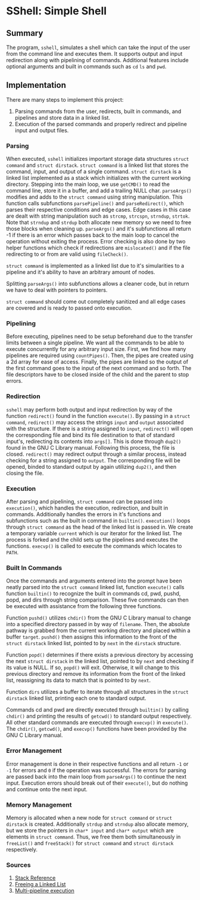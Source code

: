 # SShell: Simple Shell
## Summary
The program, `sshell`, simulates a shell which can take the input of the 
user from the command line and executes them. It supports output and input 
redirection along with pipelining of commands. Additional features include 
optional arguments and built in commands such as `cd` `ls` and `pwd`.

## Implementation
There are many steps to implement this project:

1. Parsing commands from the user, redirects, built in commands, and
   pipelines and store data in a linked list.
2. Execution of the parsed commands and properly redirect and pipeline
   input and output files.

### Parsing
When executed, `sshell` initializes important storage data structures
`struct command` and `struct dirstack`. `struct command` is a linked
list that stores the command, input, and output of a single command.
`struct dirstack` is a linked list implemented as a stack which 
initializes with the current working directory. Stepping into the 
main loop, we use `getCMD()` to read the command line, store it in 
a buffer, and add a trailing NULL char. `parseArgs()` modifies and adds
to the `struct command` using string manipulation. This function calls
subfunctions `parsePipeline()` and `parseRedirect()`, which parses their
respective conditions and edge cases. Edge cases in this case are dealt
with string manipulation such as `strcmp`, `strcspn`, `strndup`, `strtok`. 
Note that `strndup` and `strdup` both allocate new memory so we need to 
free those blocks when cleaning up. `parseArgs()` and it's subfunctions all 
return -1 if there is an error which passes back to the main loop to cancel 
the operation without exiting the process. Error checking is also done by 
two helper functions which check if redirections are `mislocated()` and if 
the file redirecting to or from are valid using `fileCheck()`.

`struct command` is implemented as a linked list due to it's simularities 
to a pipeline and it's ability to have an arbitrary amount of nodes.

Splitting `parseArgs()` into subfunctions allows a cleaner code, but in
return we have to deal with pointers to pointers.

`struct command` should come out completely sanitized and all edge cases 
are covered and is ready to passed onto execution.

### Pipelining
Before executing, pipelines need to be setup beforehand due to the 
transfer limits between a single pipeline. We want all the commands
to be able to execute concurrently for any arbitrary input size.
First, we find how many pipelines are required using `countPipes()`.
Then, the pipes are created using a 2d array for ease of access.
Finally, the pipes are linked so the output of the first command 
goes to the input of the next command and so forth. The file descriptors
have to be closed inside of the child and the parent to stop errors.

### Redirection
`sshell` may perform both output and input redirection by way of the 
function `redirect()` found in the function `execute()`. By passing in a 
`struct command`, `redirect()` may access the strings `input` and `output`
associated with the structure. If there is a string assigned to `input`,
`redirect()` will open the corresponding file and bind its file
destination to that of standard input's, redirecting its contents into
`args[]`. This is done through `dup2()` found in the GNU C Library
manual. Following this process, the file is closed. `redirect()` may
redirect output through a similar process, instead checking for a string
assigned to `output`. The corresponding file will be opened, binded to
standard output by again utilizing `dup2()`, and then closing the file.

### Execution
After parsing and pipelining, `struct command` can be passed 
into `execution()`, which handles the execution, redirection, 
and built in commands. Additionally handles the errors in it's functions
and subfunctions such as the built in command in `builtin()`. 
`execution()` loops through `struct command` as the head of the linked
list is passed in. We create a temporary variable `current` which is
our iterator for the linked list. The process is forked and the child 
sets up the pipelines and executes the functions. `execvp()` is called
to execute the commands which locates to `PATH`. 

### Built In Commands
Once the commands and arguments entered into the prompt have been neatly 
parsed into the `struct command` linked list, function `execute()` calls 
function `builtin()` to recognize the built in commands cd, pwd, pushd, 
popd, and dirs through string comparison. These five commands can then
be executed with assistance from the following three functions.

Function `pushd()` utilizes `chdir()` from the GNU C Library manual to 
change into a specified directory passed in by way of `filename`. Then,
the absolute pathway is grabbed from the current working directory and
placed within a buffer `target`. `pushd()` then assigns this information
to the front of the `struct dirstack` linked list, pointed to by `next`
in the `dirstack` structure.

Function `popd()` determines if there exists a previous directory by 
accessing the next `struct dirstack` in the linked list, pointed to by 
`next` and checking if its value is NULL. If so, `popd()` will exit. 
Otherwise, it will change to this previous directory and remove its 
information from the front of the linked list, reassigning its data
to match that is pointed to by `next`.

Function `dirs` utilizes a buffer to iterate through all structures in
the `struct dirstack` linked list, printing each one to standard output.

Commands cd and pwd are directly executed through `builtin()` by calling 
`chdir()` and printing the results of `getcwd()` to standard output 
respectively. All other standard commands are executed through `execvp()`
in `execute()`. The `chdir()`, `getcwd()`, and `execvp()` functions have 
been provided by the GNU C Library manual.

### Error Management
Error management is done in their respective functions and all return `-1`
or `-1` for errors and `0` if the operation was successful. The errors for
parsing are passed back into the main loop from `parseArgs()` to continue 
the next input. Execution errors should break out of their `execute()`, 
but do nothing and continue onto the next input.

### Memory Management
Memory is allocated when a new node for `struct command` or `struct dirstack`
is created. Additionally `strdup` and `strndup` also allocate memory, but 
we store the pointers in `char* input` and `char* output` which are elements
in `struct command`. Thus, we free them both simultaneously in `freeList()`
and `freeStack()` for `struct command` and `struct dirstack` respectively.

### Sources
1. [Stack Reference](http://www.cprogrammingnotes.com/question/dynamic-stack.html)
2. [Freeing a Linked List](https://stackoverflow.com/questions/6417158/c-how-to-free-nodes-in-the-linked-list)
3. [Multi-pipeline execution](https://stackoverflow.com/questions/916900/having-trouble-with-fork-pipe-dup2-and-exec-in-c/)
